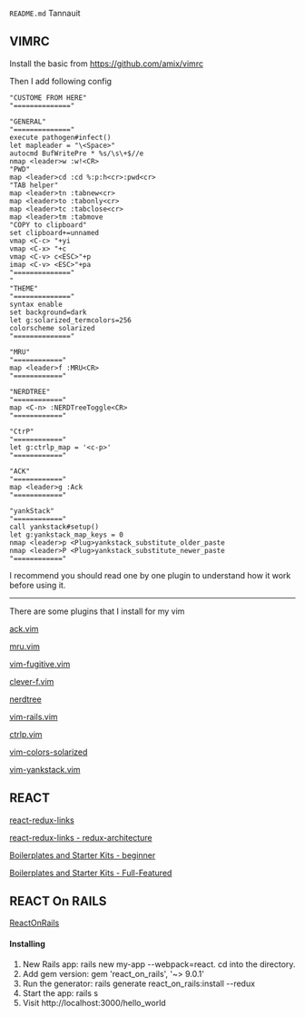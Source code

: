 `README.md` Tannauit

## VIMRC ##
Install the basic from https://github.com/amix/vimrc

Then I add following config

	"CUSTOME FROM HERE"
	"=============="
	
	"GENERAL"
	"=============="
	execute pathogen#infect()
	let mapleader = "\<Space>"
	autocmd BufWritePre * %s/\s\+$//e
	nmap <leader>w :w!<CR>
	"PWD"
	map <leader>cd :cd %:p:h<cr>:pwd<cr>
	"TAB helper"
	map <leader>tn :tabnew<cr>
	map <leader>to :tabonly<cr>
	map <leader>tc :tabclose<cr>
	map <leader>tm :tabmove
	"COPY to clipboard"
	set clipboard+=unnamed
	vmap <C-c> "+yi
	vmap <C-x> "+c
	vmap <C-v> c<ESC>"+p
	imap <C-v> <ESC>"+pa
	"=============="
	"
	"THEME"
	"=============="
	syntax enable
	set background=dark
	let g:solarized_termcolors=256
	colorscheme solarized
	"=============="
	
	"MRU"
	"============"
	map <leader>f :MRU<CR>
	"============"
	
	"NERDTREE"
	"============"
	map <C-n> :NERDTreeToggle<CR>
	"============"
	
	"CtrP"
	"============"
	let g:ctrlp_map = '<c-p>'
	"============"
	
	"ACK"
	"============"
	map <leader>g :Ack
	"============"
	
	"yankStack"
	"============"
	call yankstack#setup()
	let g:yankstack_map_keys = 0
	nmap <leader>p <Plug>yankstack_substitute_older_paste
	nmap <leader>P <Plug>yankstack_substitute_newer_paste
	"============"

I recommend you should read one by one plugin to understand how it work before using it.

---
There are some plugins that I install for my vim

[ack.vim](https://github.com/mileszs/ack.vim)

[mru.vim](https://github.com/vim-scripts/mru.vim)

[vim-fugitive.vim](https://github.com/tpope/vim-fugitive)

[clever-f.vim](https://github.com/rhysd/clever-f.vim)

[nerdtree](https://github.com/scrooloose/nerdtree)

[vim-rails.vim](https://github.com/tpope/vim-rails)

[ctrlp.vim](https://kien.github.com/ctrlp.vim)

[vim-colors-solarized](https://github.com/altercation/vim-colors-solarized)

[vim-yankstack.vim](https://github.com/maxbrunsfeld/vim-yankstack)

## REACT ##

[react-redux-links](https://github.com/markerikson/react-redux-links)

[react-redux-links - redux-architecture](https://github.com/markerikson/react-redux-links/blob/master/redux-architecture.md)

[Boilerplates and Starter Kits - beginner](https://github.com/facebookincubator/create-react-app)

[Boilerplates and Starter Kits - Full-Featured](https://github.com/davezuko/react-redux-starter-kit)



## REACT On RAILS ##

[ReactOnRails](https://github.com/shakacode/react_on_rails)

#### Installing ####


1. New Rails app: rails new my-app --webpack=react. cd into the directory.
2. Add gem version: gem 'react_on_rails', '~> 9.0.1'
3. Run the generator: rails generate react_on_rails:install --redux
4. Start the app: rails s
5. Visit http://localhost:3000/hello_world
